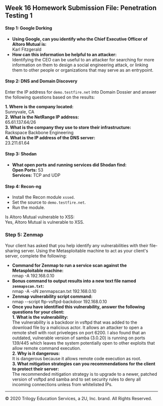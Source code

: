 ## Week 16 Homework Submission File: Penetration Testing 1

#### Step 1: Google Dorking


- **Using Google, can you identify who the Chief Executive Officer of Altoro Mutual is:**  
Karl Fitzgerald
- **How can this information be helpful to an attacker:**  
Identifying the CEO can be useful to an attacker for searching for more information on them to design a social engineering
attack, or linking them to other people or organizations that may serve as an entrypoint.

#### Step 2: DNS and Domain Discovery

Enter the IP address for `demo.testfire.net` into Domain Dossier and answer the following questions based on the results:

  **1. Where is the company located:**  
Sunnyvale, CA  
  **2. What is the NetRange IP address:**  
65.61.137.64/26  
  **3. What is the company they use to store their infrastructure:**  
Rackspace Backbone Engineering  
  **4. What is the IP address of the DNS server:**  
23.211.61.64  

#### Step 3: Shodan

- **What open ports and running services did Shodan find:**  
**Open Ports:** 53  
**Services:** TCP and UDP  

#### Step 4: Recon-ng 

- Install the Recon module `xssed`.
- Set the source to `demo.testfire.net`.
- Run the module.

Is Altoro Mutual vulnerable to XSS:  
Yes, Altoro Mutual is vulnerable to XSS.

### Step 5: Zenmap

Your client has asked that you help identify any vulnerabilities with their file-sharing server. Using the Metasploitable machine to act as your client's server, complete the following:

- **Command for Zenmap to run a service scan against the Metasploitable machine:**  
nmap -A 192.168.0.10
- **Bonus command to output results into a new text file named `zenmapscan.txt`:**  
nmap -A -oN zenmapscan.txt 192.168.0.10
- **Zenmap vulnerability script command:**  
nmap --script ftp-vsftpd-backdoor 192.168.0.10
- **Once you have identified this vulnerability, answer the following questions for your client:**  
  **1. What is the vulnerability:**  
The vulnerability is a backdoor in vsftpd that was added to the download file by a malicious actor. It allows an attacker to open a remote shell with root priveleges on port 6200. I also found that an outdated, vulnerable version of samba (3.0.20) is running on ports 139/445 which leaves the system potentially open to other exploits that allow remote command execution.  
  **2. Why is it dangerous:**  
It is dangerous because it allows remote code execution as root.  
  **3. What mitigation strategies can you recommendations for the client to protect their server:**  
The recommended mitigation strategy is to upgrade to a newer, patched version of vsftpd and samba and to set security rules to deny all incoming connections unless from whitelisted IPs.  
---
© 2020 Trilogy Education Services, a 2U, Inc. brand. All Rights Reserved.
